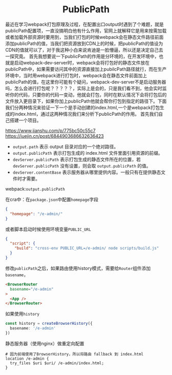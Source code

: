 # <center>**PublicPath**</center>
<article align="left" padding="0 12px">
最近在学习webpack打包原理及过程，在配置出口output时遇到了个难题，就是publicPath配置项，一直没搞明白他有什么作用，官网上就解释它是用来按需加载或者加载外部资源时要用到，当我们打包的时候webpack会在静态文件路径前面添加publicPath的值，当我们把资源放到CDN上的时候，把publicPath的值设为CDN的值就可以了，对于我这种小白来说肯迪是一脸懵逼，所以还是决定自己去一探究竟。
首先我想要说一下publicPath的作用是分环境的，在开发环境中，也就是启动webpack-dev-server时，webpack会将打包好的静态文件放在publicPath中，如果需要访问其中的资源直接加上pubilcPath路径就行，而在生产环境中，当时用webpack进行打包时，webpack会在静态文件前面加上publicPath的值，在这里你可能有个疑问，webpack-dev-server不是启动服务器吗，怎么会进行打包呢？？？？？，实际上是会的，只是我们看不到，他会实时监听你的代码，只要你的代码一变动，他就会打包，同时在默认情况下会将打包后的文件放入更目录下，如果你加上publicPath他就会帮你打包到指定的路径下。下面我们分两种情况来验证一下一个是手动创建的index.html,一个是webpack打包生成的index.html，通过这两种情况我们来分析下publicPath的作用。
首先我们自己搭建一个项目。

https://www.jianshu.com/p/775bc50c55c7
https://juejin.cn/post/6844903686632636423
* `output.path` 表示 output 目录对应的一个绝对路径。
* `output.publicPath` 表示打包生成的 index.html 文件里面引用资源的前缀。
* `devServer.publicPath` 表示打包生成的静态文件所在的位置，若 `devServer.publicPath` 没有设置，则会取 `output.publicPath` 的值。
* `devServer.contentBase` 表示服务器从哪里提供内容。一般只有在提供静态文件时才需要。

webpack:`output.publicPath`

在cra中：在`package.json`中配置`homepage`字段
```json
{
  "homepage": "/e-admin/"
}
```
或者脚本启动时候使用环境变量`PUBLIC_URL`
```json
{
  "script": {
    "build": "cross-env PUBLIC_URL=/e-admin/ node scripts/build.js"
  }
}
```

修改`publicPath`之后，如果路由使用history模式，需要给`Router`组件添加`basename`，
```html
<BrowserRouter
  basename="/e-admin"
>
  <App />
</BrowserRouter>
```
如果使用`history`
```ts
const history = createBrowserHistory({
  basename: '/e-admin'
})
```
静态服务器（使用nginx）做重定向配置
```nginx
# 因为前端使用了BrowserHistory，所以将路由 fallback 到 index.html
location /e-admin {
  try_files $uri $uri/ /e-admin/index.html;
}
```
</article>